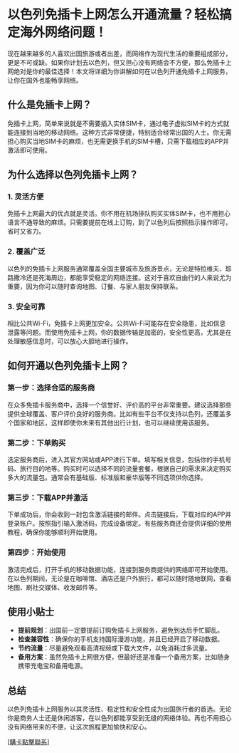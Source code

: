 # 以色列免插卡上网怎么开通流量？轻松搞定海外网络问题！

现在越来越多的人喜欢出国旅游或者出差，而网络作为现代生活的重要组成部分，更是不可或缺。如果你计划去以色列，但又担心没有网络会不方便，那么免插卡上网绝对是你的最佳选择！本文将详细为你讲解如何在以色列开通免插卡上网服务，让你在国外也能畅享网络。

## 什么是免插卡上网？

免插卡上网，简单来说就是不需要插入实体SIM卡，通过电子虚拟SIM卡的方式就能连接到当地的移动网络。这种方式非常便捷，特别适合经常出国的人士。你无需担心购买当地SIM卡的麻烦，也无需更换手机的SIM卡槽，只需下载相应的APP并激活即可使用。

## 为什么选择以色列免插卡上网？

### 1. 灵活方便

免插卡上网最大的优点就是灵活。你不用在机场排队购买实体SIM卡，也不用担心语言不通导致的麻烦。只需要提前在线上订购，到了以色列后按照指示操作即可，省时又省力。

### 2. 覆盖广泛

以色列的免插卡上网服务通常覆盖全国主要城市及旅游景点，无论是特拉维夫、耶路撒冷还是死海周边，都能享受稳定的网络连接。这对于喜欢自由行的人来说尤为重要，因为你可以随时查询地图、订餐、与家人朋友保持联系。

### 3. 安全可靠

相比公共Wi-Fi，免插卡上网更加安全。公共Wi-Fi可能存在安全隐患，比如信息泄露等问题。而使用免插卡上网，你的数据传输是加密的，安全性更高，尤其是在处理敏感信息时，可以放心大胆地进行操作。

## 如何开通以色列免插卡上网？

### 第一步：选择合适的服务商

在众多免插卡服务商中，选择一个信誉好、评价高的平台非常重要。建议选择那些提供全球覆盖、客户评价良好的服务商。比如有些平台不仅支持以色列，还覆盖多个国家和地区，这样即使你未来有其他出行计划，也可以继续使用该服务。

### 第二步：下单购买

选定服务商后，进入其官方网站或APP进行下单。填写相关信息，包括你的手机号码、旅行目的地等。购买时可以选择不同的流量套餐，根据自己的需求来决定购买多大的流量包。通常会有基础版、标准版和豪华版等不同选项供你选择。

### 第三步：下载APP并激活

下单成功后，你会收到一封包含激活链接的邮件。点击链接后，下载对应的APP并登录账户。按照指引输入激活码，完成设备绑定。有些服务商还会提供详细的使用教程，确保你能够顺利开始使用。

### 第四步：开始使用

激活完成后，打开手机的移动数据功能，连接到服务商提供的网络即可开始使用。在以色列期间，无论是在咖啡馆、酒店还是户外旅行，都可以随时随地联网，查看地图、刷社交媒体、收发邮件等。

## 使用小贴士

- **提前规划**：出国前一定要提前订购免插卡上网服务，避免到达后手忙脚乱。
- **检查兼容性**：确保你的手机支持国际漫游功能，并且已经开启了移动数据。
- **节约流量**：尽量避免观看高清视频或下载大文件，以免消耗过多流量。
- **备用方案**：虽然免插卡上网很方便，但最好还是准备一个备用方案，比如随身携带充电宝和备用电源。

## 总结

以色列免插卡上网服务以其灵活性、稳定性和安全性成为出国旅行者的首选。无论你是商务人士还是休闲游客，在以色列都能享受到无缝的网络体验。再也不用担心没有网络带来的不便，让这次旅程更加愉快和安心。

[[購卡點擊聯系](https://t.me/s/esim1088)]